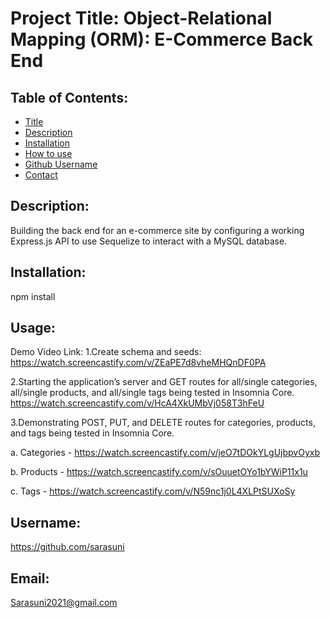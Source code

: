 
# Project Title: Object-Relational Mapping (ORM): E-Commerce Back End


## Table of Contents:
- [Title](#title)
- [Description](#description)
- [Installation](#install)
- [How to use](#usage) 
- [Github Username](#username)
- [Contact](#email)

## Description:

Building the back end for an e-commerce site by configuring a working Express.js API to use Sequelize to interact with a MySQL database.

## Installation:

npm install 

## Usage:
Demo Video Link:
1.Create schema and seeds:
https://watch.screencastify.com/v/ZEaPE7d8vheMHQnDF0PA

2.Starting the application’s server and GET routes for all/single categories, all/single products, and all/single tags being tested in Insomnia Core.
https://watch.screencastify.com/v/HcA4XkUMbVj058T3hFeU

3.Demonstrating POST, PUT, and DELETE routes for categories, products, and tags being tested in Insomnia Core.

  a. Categories - https://watch.screencastify.com/v/jeO7tDOkYLgUjbpvOyxb
  
  b. Products - https://watch.screencastify.com/v/sOuuetOYo1bYWiP11x1u
  
  c. Tags - https://watch.screencastify.com/v/N59nc1j0L4XLPtSUXoSy

## Username:

https://github.com/sarasuni

## Email:

Sarasuni2021@gmail.com



